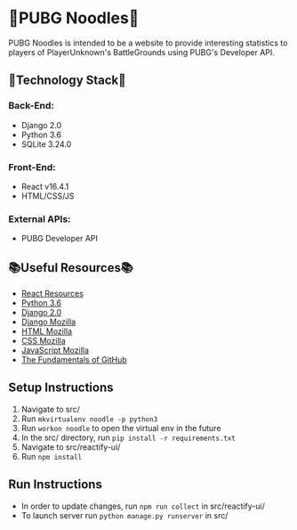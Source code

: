 
# 🍜PUBG Noodles🍜
PUBG Noodles is intended to be a website to provide interesting statistics to players of PlayerUnknown's BattleGrounds using PUBG's Developer API.

## 🍔Technology Stack🍔

### Back-End:
* Django 2.0
* Python 3.6
* SQLite 3.24.0

### Front-End:
* React v16.4.1
* HTML/CSS/JS

### External APIs:
* PUBG Developer API

## 📚Useful Resources📚
* [React Resources](https://github.com/enaqx/awesome-react)
* [Python 3.6](https://docs.python.org/3.6/tutorial/index.html)
* [Django 2.0](https://docs.djangoproject.com/en/2.0/)
* [Django Mozilla](https://developer.mozilla.org/en-US/docs/Learn/Server-side/Django)
* [HTML Mozilla](https://developer.mozilla.org/en-US/docs/Learn/HTML/Introduction_to_HTML)
* [CSS Mozilla](https://developer.mozilla.org/en-US/docs/Learn/CSS)
* [JavaScript Mozilla](https://developer.mozilla.org/en-US/docs/Web/JavaScript/Guide)
* [The Fundamentals of GitHub](https://guides.github.com/)

## Setup Instructions
1. Navigate to src/
2. Run ```mkvirtualenv noodle -p python3```
3. Run ```workon noodle``` to open the virtual env in the future
4. In the src/ directory, run ```pip install -r requirements.txt```
5. Navigate to src/reactify-ui/
6. Run ```npm install```

## Run Instructions
* In order to update changes, run ```npm run collect``` in src/reactify-ui/
* To launch server run ```python manage.py runserver``` in src/

